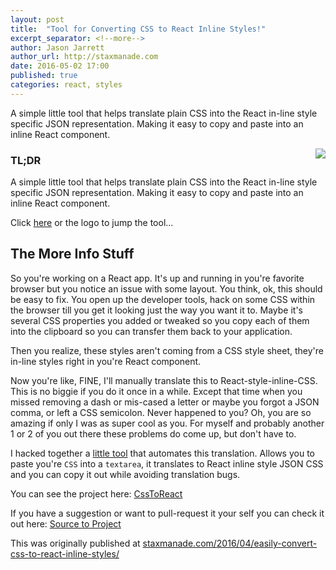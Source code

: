 ```yaml
---
layout: post
title:  "Tool for Converting CSS to React Inline Styles!"
excerpt_separator: <!--more-->
author: Jason Jarrett
author_url: http://staxmanade.com
date: 2016-05-02 17:00
published: true
categories: react, styles
---
```


A simple little tool that helps translate plain CSS into the React in-line style specific JSON representation. Making it easy to copy and paste into an inline React component.

<!--more-->

<a target="blank" href="http://staxmanade.com/CssToReact/">
    <img align="right" src="http://staxmanade.com/CssToReact/images/CssToReact-logo.svg">
</a>

### TL;DR

A simple little tool that helps translate plain CSS into the React in-line style specific JSON representation. Making it easy to copy and paste into an inline React component.

Click [here](http://staxmanade.com/CssToReact/) or the logo to jump the tool...

## The More Info Stuff

So you're working on a React app. It's up and running in you're favorite browser but you notice an issue with some layout. You think, ok, this should be easy to fix. You open up the developer tools, hack on some CSS within the browser till you get it looking just the way you want it to. Maybe it's several CSS properties you added or tweaked so you copy each of them into the clipboard so you can transfer them back to your application.

Then you realize, these styles aren't coming from a CSS style sheet, they're in-line styles right in you're React component.

Now you're like, FINE, I'll manually translate this to React-style-inline-CSS. This is no biggie if you do it once in a while. Except that time when you missed removing a dash or mis-cased a letter or maybe you forgot a JSON comma, or left a CSS semicolon. Never happened to you? Oh, you are so amazing if only I was as super cool as you. For myself and probably another 1 or 2 of you out there these problems do come up, but don't have to.

I hacked together a [little tool](http://staxmanade.com/CssToReact/) that automates this translation. Allows you to paste you're `CSS` into a `textarea`, it translates to React inline style JSON CSS and you can copy it out while avoiding translation bugs.

You can see the project here: [CssToReact](http://staxmanade.com/CssToReact/)

If you have a suggestion or want to pull-request it your self you can check it out here: [Source to Project](https://github.com/staxmanade/CssToReact)


This was originally published at [staxmanade.com/2016/04/easily-convert-css-to-react-inline-styles/](http://staxmanade.com/2016/04/easily-convert-css-to-react-inline-styles/)
